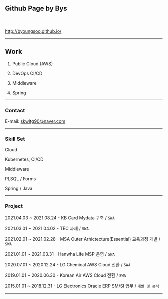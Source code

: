 ## Github Page by Bys
<br><br>
http://byoungsoo.github.io/

            

---
## Work
1. Public Cloud (AWS)
   
2. DevOps CI/CD
   
3. Middleware

4. Spring


---
### Contact
E-mail: skwltg90@naver.com


---
### Skill Set

Cloud

Kubernetes, CI/CD

Middleware

PLSQL / Forms

Spring / Java


---
### Project
2021.04.03 ~ 2021.08.24 - KB Card Mydata 구축  / `SWA`  

2021.03.01 ~ 2021.04.02 - TEC 과제 / `SWA`  

2021.02.01 ~ 2021.02.28 - MSA Outer Arhictecture(Essential) 교육과정 개발 / `SWA`  

2021.01.01 ~ 2021.03.31 - Hanwha Life MSP 운영 / `SWA`  

2020.07.01 ~ 2020.12.24 - LG Chemical AWS Cloud 전환 / `SWA`  

2019.01.01 ~ 2020.06.30 - Korean Air AWS Cloud 전환 / `SWA`  

2015.01.01 ~ 2018.12.31 - LG Electronics Oracle ERP SM/SI 업무 / `개발 및 분석`  

---
